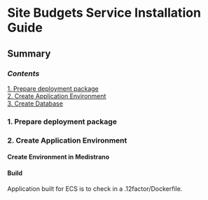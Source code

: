 # Site Budgets Service Installation Guide

## Summary

### *Contents* ###
[1. Prepare deployment package](#1-prepare-deployment-package)  
[2. Create Application Environment](#2-create-application-environment)  
[3. Create Database](#3-create-database)  


### 1. Prepare deployment package

### 2. Create Application Environment

#### Create Environment in Medistrano

#### Build
Application built for ECS is to check in a .12factor/Dockerfile.


